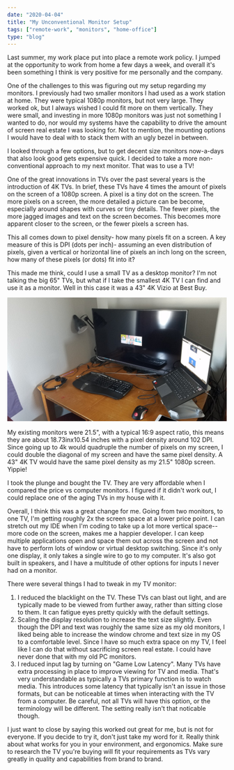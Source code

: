```yaml
--- 
date: "2020-04-04"
title: "My Unconventional Monitor Setup"
tags: ["remote-work", "monitors", "home-office"]
type: "blog"
---
```


Last summer, my work place put into place a remote work policy.  I jumped at the opportunity to work from home a few days a week, and overall it's been something I think is very positive for me personally and the company.

One of the challenges to this was figuring out my setup regarding my monitors.  I previously had two smaller monitors I had used as a work station at home.  They were typical 1080p monitors, but not very large.  They worked ok, but I always wished I could fit more on them vertically.  They were small, and investing in more 1080p monitors was just not something I wanted to do, nor would my systems have the capability to drive the amount of screen real estate I was looking for.  Not to mention, the mounting options I would have to deal with to stack them with an ugly bezel in between.

I looked through a few options, but to get decent size monitors now-a-days that also look good gets expensive quick.  I decided to take a more non-conventional approach to my next monitor.  That was to use a TV!

One of the great innovations in TVs over the past several years is the introduction of 4K TVs.  In brief, these TVs have 4 times the amount of pixels on the screen of a 1080p screen. A pixel is a tiny dot on the screen.  The more pixels on a screen, the more detailed a picture can be become, especially around shapes with curves or tiny details.  The fewer pixels, the more jagged images and text on the screen becomes.  This becomes more apparent closer to the screen, or the fewer pixels a screen has.

This all comes down to pixel density- how many pixels fit on a screen.  A key measure of this is DPI (dots per inch)- assuming an even distribution of pixels, given a vertical or horizontal line of pixels an inch long on the screen, how many of these pixels (or dots) fit into it?

This made me think, could I use a small TV as a desktop monitor?  I'm not talking the big 65" TVs, but what if I take the smallest 4K TV I can find and use it as a monitor.  Well in this case it was a 43" 4K Vizio at Best Buy.

![Vizio Workplace Setup](../images/vizio-monitor.jpg)

My existing monitors were 21.5", with a typical 16:9 aspect ratio, this means they are about 18.73inx10.54 inches with a pixel density around 102 DPI.  Since going up to 4k would quadruple the number of pixels on my screen, I could double the diagonal of my screen and have the same pixel density.  A 43" 4K TV would have the same pixel density as my 21.5" 1080p screen.  Yippie!

I took the plunge and bought the TV.  They are very affordable when I compared the price vs computer monitors.  I figured if it didn't work out, I could replace one of the aging TVs in my house with it.

Overall, I think this was a great change for me.  Going from two monitors, to one TV, I'm getting roughly 2x the screen space at a lower price point.  I can stretch out my IDE when I'm coding to take up a lot more vertical space--more code on the screen, makes me a happier developer.  I can keep multiple applications open and space them out across the screen and not have to perform lots of window or virtual desktop switching.  Since it's only one display, it only takes a single wire to go to my computer. It's also got built in speakers, and I have a multitude of other options for inputs I never had on a monitor.

There were several things I had to tweak in my TV monitor:

1. I reduced the blacklight on the TV. These TVs can blast out light, and are typically made to be viewed from further away, rather than sitting close to them. It can fatigue eyes pretty quickly with the default settings.
2. Scaling the display resolution to increase the text size slightly.  Even though the DPI and text was roughly the same size as my old monitors, I liked being able to increase the window chrome and text size in my OS to a comfortable level.  Since I have so much extra space on my TV, I feel like I can do that without sacrificing screen real estate.  I could have never done that with my old PC monitors.
3. I reduced input lag by turning on "Game Low Latency".  Many TVs have extra processing in place to improve viewing for TV and media.  That's very understandable as typically a TVs primary function is to watch media.  This introduces some latency that typically isn't an issue in those formats, but can be noticeable at times when interacting with the TV from a computer.  Be careful, not all TVs will have this option, or the terminology will be different.  The setting really isn't that noticable though.

I just want to close by saying this worked out great for me, but is not for everyone. If you decide to try it, don't just take my word for it.  Really think about what works for you in your environment, and ergonomics.  Make sure to research the TV you're buying will fit your requirements as TVs vary greatly in quality and capabilities from brand to brand.